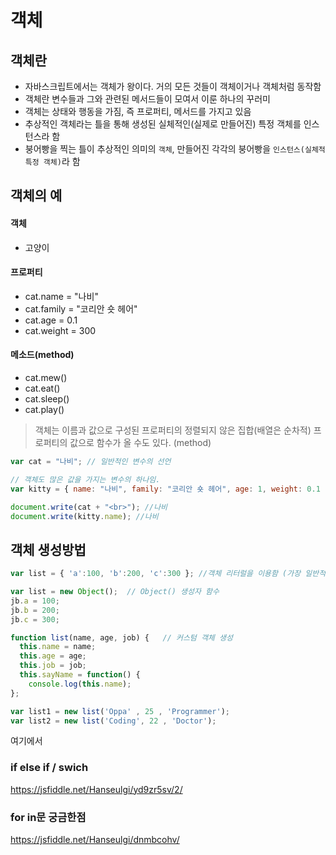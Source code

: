 # 객체
## 객체란

- 자바스크립트에서는 객체가 왕이다. 거의 모든 것들이 객체이거나 객체처럼 동작함
- 객체란 변수들과 그와 관련된 메서드들이 모여서 이룬 하나의 꾸러미
- 객체는 상태와 행동을 가짐, 즉 프로퍼티, 메서드를 가지고 있음
- 추상적인 객체라는 틀을 통해 생성된 실체적인(실제로 만들어진) 특정 객체를 인스턴스라 함
- 붕어빵을 찍는 틀이 추상적인 의미의 `객체`, 만들어진 각각의 붕어빵을 `인스턴스(실체적 특정 객체)`라 함

## 객체의 예
#### 객체 
- 고양이 <br>
#### 프로퍼티
- cat.name = "나비"
- cat.family = "코리안 숏 헤어"
- cat.age = 0.1
- cat.weight = 300 <br>
#### 메소드(method)
- cat.mew()
- cat.eat()
- cat.sleep()
- cat.play()

> 객체는 이름과 값으로 구성된 프로퍼티의 정렬되지 않은 집합(배열은 순차적)
> 프로퍼티의 값으로 함수가 올 수도 있다. (method)

```javascript
var cat = "나비"; // 일반적인 변수의 선언

// 객체도 많은 값을 가지는 변수의 하나임.
var kitty = { name: "나비", family: "코리안 숏 헤어", age: 1, weight: 0.1 };

document.write(cat + "<br>"); //나비
document.write(kitty.name); //나비
```

## 객체 생성방법

```javascript
var list = { 'a':100, 'b':200, 'c':300 }; //객체 리터럴을 이용함 (가장 일반적인 방법)
```

```javascript
var list = new Object();  // Object() 생성자 함수
jb.a = 100;
jb.b = 200;
jb.c = 300;
```

```javascript
function list(name, age, job) {   // 커스텀 객체 생성
  this.name = name; 
  this.age = age; 
  this.job = job; 
  this.sayName = function() { 
    console.log(this.name); 
}; 

var list1 = new list('Oppa' , 25 , 'Programmer'); 
var list2 = new list('Coding', 22 , 'Doctor');
```

여기에서 


### if else if / swich 

https://jsfiddle.net/Hanseulgi/yd9zr5sv/2/


### for in문 궁금한점

https://jsfiddle.net/Hanseulgi/dnmbcohv/

